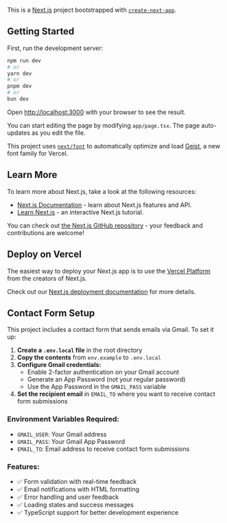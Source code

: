 This is a [Next.js](https://nextjs.org) project bootstrapped with [`create-next-app`](https://nextjs.org/docs/app/api-reference/cli/create-next-app).

## Getting Started

First, run the development server:

```bash
npm run dev
# or
yarn dev
# or
pnpm dev
# or
bun dev
```

Open [http://localhost:3000](http://localhost:3000) with your browser to see the result.

You can start editing the page by modifying `app/page.tsx`. The page auto-updates as you edit the file.

This project uses [`next/font`](https://nextjs.org/docs/app/building-your-application/optimizing/fonts) to automatically optimize and load [Geist](https://vercel.com/font), a new font family for Vercel.

## Learn More

To learn more about Next.js, take a look at the following resources:

- [Next.js Documentation](https://nextjs.org/docs) - learn about Next.js features and API.
- [Learn Next.js](https://nextjs.org/learn) - an interactive Next.js tutorial.

You can check out [the Next.js GitHub repository](https://github.com/vercel/next.js) - your feedback and contributions are welcome!

## Deploy on Vercel

The easiest way to deploy your Next.js app is to use the [Vercel Platform](https://vercel.com/new?utm_medium=default-template&filter=next.js&utm_source=create-next-app&utm_campaign=create-next-app-readme) from the creators of Next.js.

Check out our [Next.js deployment documentation](https://nextjs.org/docs/app/building-your-application/deploying) for more details.

## Contact Form Setup

This project includes a contact form that sends emails via Gmail. To set it up:

1. **Create a `.env.local` file** in the root directory
2. **Copy the contents** from `env.example` to `.env.local`
3. **Configure Gmail credentials:**
   - Enable 2-factor authentication on your Gmail account
   - Generate an App Password (not your regular password)
   - Use the App Password in the `GMAIL_PASS` variable
4. **Set the recipient email** in `EMAIL_TO` where you want to receive contact form submissions

### Environment Variables Required:

- `GMAIL_USER`: Your Gmail address
- `GMAIL_PASS`: Your Gmail App Password
- `EMAIL_TO`: Email address to receive contact form submissions

### Features:

- ✅ Form validation with real-time feedback
- ✅ Email notifications with HTML formatting
- ✅ Error handling and user feedback
- ✅ Loading states and success messages
- ✅ TypeScript support for better development experience
